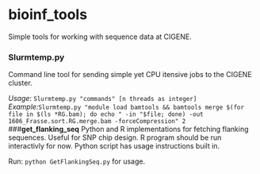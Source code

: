 bioinf_tools
============

Simple tools for working with sequence data at CIGENE.
### **Slurmtemp.py**
Command line tool for sending simple yet CPU itensive jobs to the CIGENE cluster.

*Usage*: `Slurmtemp.py "commands" [n threads as integer]`
*Example:*`Slurmtemp.py "module load bamtools && bamtools merge $(for file in $(ls *RG.bam); do echo " -in "$file; done) -out 1606_Frasse.sort.RG.merge.bam -forceCompression" 2`
###**get_flanking_seq**
Python and R implementations for fetching flanking sequences. Useful for SNP chip design.
R program should be run interactivly for now. Python script has usage instructions built in.

Run: `python GetFlankingSeq.py` for usage.
